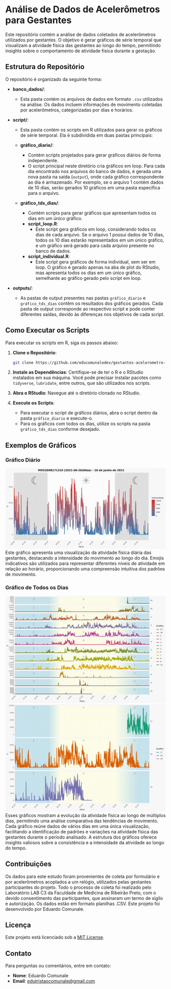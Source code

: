 
# Análise de Dados de Acelerômetros para Gestantes

Este repositório contém a análise de dados coletados de acelerômetros utilizados por gestantes. O objetivo é gerar gráficos de série temporal que visualizam a atividade física das gestantes ao longo do tempo, permitindo insights sobre o comportamento de atividade física durante a gestação.

## Estrutura do Repositório

O repositório é organizado da seguinte forma:

- **banco_dados/**: 
  - Esta pasta contém os arquivos de dados em formato `.csv` utilizados na análise. Os dados incluem informações de movimento coletadas por acelerômetros, categorizadas por dias e horários.

- **script/**: 
  - Esta pasta contém os scripts em R utilizados para gerar os gráficos de série temporal. Ela é subdividida em duas pastas principais:
  
  - **gráfico_diario/**: 
    - Contém scripts projetados para gerar gráficos diários de forma independente.
    - O script principal neste diretório cria gráficos em loop. Para cada dia encontrado nos arquivos do banco de dados, é gerada uma nova pasta na saída (`output`), onde cada gráfico correspondente ao dia é armazenado. Por exemplo, se o arquivo 1 contém dados de 10 dias, serão gerados 10 gráficos em uma pasta específica para o arquivo.

  - **gráfico_tds_dias/**: 
    - Contém scripts para gerar gráficos que apresentam todos os dias em um único gráfico.
    - **script_loop.R**: 
      - Este script gera gráficos em loop, considerando todos os dias de cada arquivo. Se o arquivo 1 possui dados de 10 dias, todos os 10 dias estarão representados em um único gráfico, e um gráfico será gerado para cada arquivo presente no banco de dados.
    - **script_individual.R**: 
      - Este script gera gráficos de forma individual, sem ser em loop. O gráfico é gerado apenas na aba de plot do RStudio, mas apresenta todos os dias em um único gráfico, semelhante ao gráfico gerado pelo script em loop.

- **outputs/**:
  - As pastas de output presentes nas pastas `gráfico_diario` e `gráfico_tds_dias` contêm os resultados dos gráficos gerados. Cada pasta de output corresponde ao respectivo script e pode conter diferentes saídas, devido às diferenças nos objetivos de cada script.

## Como Executar os Scripts

Para executar os scripts em R, siga os passos abaixo:

1. **Clone o Repositório**:
   ```bash
   git clone https://github.com/educomunaledev/gestantes-acelerometro-analisys.git
   ```

2. **Instale as Dependências**: Certifique-se de ter o R e o RStudio instalados em sua máquina. Você pode precisar instalar pacotes como `tidyverse`, `lubridate`, entre outros, que são utilizados nos scripts.

3. **Abra o RStudio**: Navegue até o diretório clonado no RStudio.

4. **Execute os Scripts**:
   - Para executar o script de gráficos diários, abra o script dentro da pasta `gráfico_diario` e execute-o.
   - Para os gráficos com todos os dias, utilize os scripts na pasta `gráfico_tds_dias` conforme desejado.

## Exemplos de Gráficos

### Gráfico Diário
![Gráfico 1](imagens/grafico_diario.png)
Este gráfico apresenta uma visualização da atividade física diária das gestantes, destacando a intensidade do movimento ao longo do dia. Emojis indicativos são utilizados para representar diferentes níveis de atividade em relação ao horário, proporcionando uma compreensão intuitiva dos padrões de movimento. 

### Gráfico de Todos os Dias 
![Gráfico 2](imagens/grafico_tds_dias1.png)
![Gráfico 3](imagens/grafico_tds_dias2.png)
Esses gráficos mostram a evolução da atividade física ao longo de múltiplos dias, permitindo uma análise comparativa das tendências de movimento. Cada gráfico reúne dados de vários dias em uma única visualização, facilitando a identificação de padrões e variações na atividade física das gestantes durante o período analisado. A estrutura dos gráficos oferece insights valiosos sobre a consistência e a intensidade da atividade ao longo do tempo.

## Contribuições

Os dados para este estudo foram provenientes de coleta por formulário e por acelerômetros acoplados a um relógio, utilizados pelas gestantes participantes do projeto. Todo o processo de coleta foi realizado pelo Laboratório LAB C3 da Faculdade de Medicina de Ribeirão Preto, com o devido consentimento das participantes, que assinaram um termo de sigilo e autorização. Os dados estão em formato planilhas .CSV. Este projeto foi desenvolvido por Eduardo Comunale.  

## Licença

Este projeto está licenciado sob a [MIT License](LICENSE).

## Contato

Para perguntas ou comentários, entre em contato:
- **Nome**: Eduardo Comunale
- **Email**: edutristaocomunale@gmail.com

